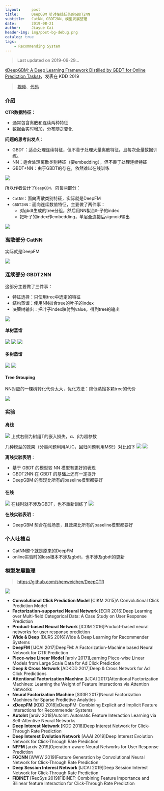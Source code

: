 ```yaml
---
layout:     post
title:      DeepGBM 针对在线任务的GBDT2NN
subtitle:   CatNN、GBDT2NN、模型发展整理
date:       2019-08-21
author:     Jiayue Cai
header-img: img/post-bg-debug.png
catalog: true
tags:
    - Recommending System
---
```


> Last updated on 2019-09-29... 

[《DeepGBM: A Deep Learning Framework Distilled by GBDT for Online Prediction Tasks》](https://dl.acm.org/ft_gateway.cfm?id=3330858&ftid=2075426&dwn=1&CFID=153568962&CFTOKEN=a5d50ed915954878-0DAF2A4A-E381-79ED-3655515382D3219D)，发表在 KDD 2019

> [视频](https://www.youtube.com/watch?v=UzXNzW2s8Pw)、[代码](https://github.com/motefly/DeepGBM)

### 介绍

**CTR数据特征：**
- 通常包含离散和连续两种特征
- 数据会实时增加，分布随之变化

**问题的思考出发点：**
- GBDT：适合处理连续特征，但不善于处理大量离散特征，且每次全量数据训练。
- NN：适合处理离散类别特征（要embedding），但不善于处理连续特征
- GBDT+NN：由于GBDT的存在，依然难以在线训练

![](/img/post/20190821/1.png)

所以作者设计了`DeepGBM`，包含两部分：
- `CatNN`：面向离散类别特征，实际就是DeepFM
- `GBDT2NN`：面向连续数值特征，主要做了两件事：
	- 对gbdt生成的tree分组，然后用NN拟合叶子的index
	- 把叶子的index作embedding，单层全连接后sigmoid输出

![](/img/post/20190821/2.png)

### 离散部分 CatNN

实际就是DeepFM

![](/img/post/20190821/3.png)

### 连续部分 GBDT2NN

这部分主要做了三件事：
- 特征选择：只使用tree中选定的特征
- 结构蒸馏：使用NN拟合tree的叶子的index
- 决策树输出：把叶子index映射到value，得到tree的输出

![](/img/post/20190821/4.png)

#### 单树蒸馏

![](/img/post/20190821/9.png)
![](/img/post/20190821/5.png)
![](/img/post/20190821/6.png)

#### 多树蒸馏

![](/img/post/20190821/7.png)
![](/img/post/20190821/8.png)

#### Tree Grouping

NN对应的一棵树转化代价太大，优化方法：降低蒸馏多颗tree的代价

![](/img/post/20190821/10.png)

### 实验

#### 离线
![](/img/post/20190821/11.png)
上式右侧为树组T的嵌入损失，α、β为超参数

几种模型的效果（分类问题利用AUC，回归问题利用MSE）对比如下
![](/img/post/20190821/13.png)
![](/img/post/20190821/14.png)

**离线实验表明：**
- 基于 GBDT 的模型较 NN 模型有更好的表现
- GBDT2NN 在 GBDT 的基础上还有一定提升
- DeepGBM 的表现比所有的baseline模型都要好

#### 在线

![](/img/post/20190821/12.png)
在线时就不涉及GBDT，也不重新训练了
![](/img/post/20190821/15.png)

**在线实验表明：**
- DeepGBM 契合在线场景，且效果比所有的baseline模型都要好

### 个人吐槽点

- CatNN整个就是原来的DeepFM
- online实验时的loss根本不涉及gbdt，也不涉及gbdt的更新

### 模型发展整理

> https://github.com/shenweichen/DeepCTR

![](/img/post/20190821/16.png)

- **Convolutional Click Prediction Model**	[CIKM 2015]A Convolutional Click Prediction Model
- **Factorization-supported Neural Network**	[ECIR 2016]Deep Learning over Multi-field Categorical Data: A Case Study on User Response Prediction
- **Product-based Neural Network**	[ICDM 2016]Product-based neural networks for user response prediction
- **Wide & Deep**	[DLRS 2016]Wide & Deep Learning for Recommender Systems
- **DeepFM**	[IJCAI 2017]DeepFM: A Factorization-Machine based Neural Network for CTR Prediction
- **Piece-wise Linear Model**	[arxiv 2017]Learning Piece-wise Linear Models from Large Scale Data for Ad Click Prediction
- **Deep & Cross Network**	[ADKDD 2017]Deep & Cross Network for Ad Click Predictions
- **Attentional Factorization Machine**	[IJCAI 2017]Attentional Factorization Machines: Learning the Weight of Feature Interactions via Attention Networks
- **Neural Factorization Machine**	[SIGIR 2017]Neural Factorization Machines for Sparse Predictive Analytics
- **xDeepFM**	[KDD 2018]xDeepFM: Combining Explicit and Implicit Feature Interactions for Recommender Systems
- **AutoInt**	[arxiv 2018]AutoInt: Automatic Feature Interaction Learning via Self-Attentive Neural Networks
- **Deep Interest Network**	[KDD 2018]Deep Interest Network for Click-Through Rate Prediction
- **Deep Interest Evolution Network**	[AAAI 2019]Deep Interest Evolution Network for Click-Through Rate Prediction
- **NFFM**	[arxiv 2019]Operation-aware Neural Networks for User Response Prediction
- **FGCNN**	[WWW 2019]Feature Generation by Convolutional Neural Network for Click-Through Rate Prediction
- **Deep Session Interest Network**	[IJCAI 2019]Deep Session Interest Network for Click-Through Rate Prediction
- **FiBiNET**	[RecSys 2019]FiBiNET: Combining Feature Importance and Bilinear feature Interaction for Click-Through Rate Prediction

